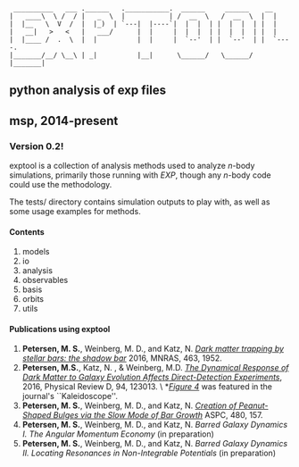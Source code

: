      __________   ___ .______   .___________.  ______     ______    __      
    |   ____\  \ /  / |   _  \  |           | /  __  \   /  __  \  |  |     
    |  |__   \  V  /  |  |_)  | `---|  |----`|  |  |  | |  |  |  | |  |     
    |   __|   >   <   |   ___/      |  |     |  |  |  | |  |  |  | |  |     
    |  |____ /  .  \  |  |          |  |     |  `--'  | |  `--'  | |  `----.
    |_______/__/ \__\ | _|          |__|      \______/   \______/  |_______|

## python analysis of exp files
## msp, 2014-present

### Version 0.2!
exptool is a collection of analysis methods used to analyze _n_-body
simulations, primarily those running with _EXP_, though any _n_-body
code could use the methodology.

The tests/ directory contains simulation outputs to play with, as well
as some usage examples for methods.


#### Contents
1. models
2. io
3. analysis
4. observables
5. basis
6. orbits
7. utils



#### Publications using exptool
1. __Petersen, M. S.__, Weinberg, M. D., and Katz, N. [_Dark matter trapping by stellar bars: the shadow bar_](http://adsabs.harvard.edu/abs/2016MNRAS.463.1952P)
2016, MNRAS, 
463, 1952.
2. __Petersen, M.S.__, Katz, N. , \& Weinberg, M.D. [_The Dynamical Response of Dark Matter to Galaxy Evolution
Affects Direct-Detection Experiments_](http://adsabs.harvard.edu/abs/2016PhRvD..94l3013P), 2016, Physical Review D, 94, 123013. \\
*[_Figure 4_](https://journals.aps.org/prd/kaleidoscope/prd/94/12/123013) was featured in the
journal's ``Kaleidoscope''.
3. __Petersen, M. S.__, Weinberg, M. D., and Katz,
   N. [_Creation of Peanut-Shaped Bulges via the Slow Mode of Bar Growth_](http://adsabs.harvard.edu/abs/2014ASPC..480..157P)
   ASPC, 480, 157.
4. __Petersen, M. S.__, Weinberg, M. D., and Katz, N. _Barred
Galaxy Dynamics I. The Angular Momentum Economy_ (in preparation)
5. __Petersen, M. S.__, Weinberg, M. D., and Katz, N. _Barred
  Galaxy Dynamics II. Locating Resonances in Non-Integrable
  Potentials_ (in preparation)



